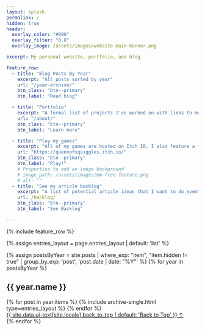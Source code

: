 ```yaml
---
layout: splash
permalink: /
hidden: true
header:
  overlay_color: "#000"
  overlay_filter: "0.8"
  overlay_image: /assets/images/website-main-banner.png

excerpt: My personal website, portfolio, and blog.

feature_row:
  - title: "Blog Posts By Year"
    excerpt: "All posts sorted by year"
    url: "/year-archive/"
    btn_class: "btn--primary"
    btn_label: "Read blog"

  - title: "Portfolio"
    excerpt: "A formal list of projects I've worked on with links to more detailed posts for each."
    url: "/about/"
    btn_class: "btn--primary"
    btn_label: "Learn more"

  - title: "Play my games"
    excerpt: "All of my games are hosted on Itch IO. I also feature a few collections of other people's projects I find interesting or possibly useful."
    url: "https://queenofsquiggles.itch.io/"
    btn_class: "btn--primary"
    btn_label: "Play!"      
    # Properties to add an image background
    # image_path: /assets/images/mm-free-feature.png
    # alt: ""
  - title: "See my article backlog"
    excerpt: "A list of potential article ideas that I want to do eventually..."
    url: /backlog/
    btn_class: "btn--primary"
    btn_label: "See Backlog"

---
```


{% include feature_row %}

{% assign entries_layout = page.entries_layout | default: 'list' %}

{% assign postsByYear = site.posts | where_exp: "item", "item.hidden != true" | group_by_exp: 'post', 'post.date | date: "%Y"' %}
{% for year in postsByYear %}
  <section id="{{ year.name }}" class="taxonomy__section">
    <h2 class="archive__subtitle">{{ year.name }}</h2>
    <div class="entries-{{ entries_layout }}">
      {% for post in year.items %}
        {% include archive-single.html type=entries_layout %}
      {% endfor %}
    </div>
    <a href="#page-title" class="back-to-top">{{ site.data.ui-text[site.locale].back_to_top | default: 'Back to Top' }} &uarr;</a>
  </section>
{% endfor %}

<!--I want my website verified on my mastodon, but I'd really prefer the link isn't prominent unless I can style it better-->
<a hidden rel="me" href="https://blobfox.coffee/@queenofsquiggles">Mastodon</a>
